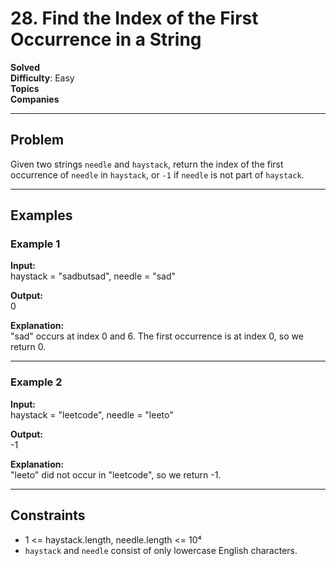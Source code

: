 # 28. Find the Index of the First Occurrence in a String

**Solved**  
**Difficulty**: Easy  
**Topics**  
**Companies**

---

## Problem

Given two strings `needle` and `haystack`, return the index of the first occurrence of `needle` in `haystack`, or `-1` if `needle` is not part of `haystack`.

---

## Examples

### Example 1

**Input:**  
haystack = "sadbutsad", needle = "sad"

**Output:**  
0

**Explanation:**  
"sad" occurs at index 0 and 6. The first occurrence is at index 0, so we return 0.

---

### Example 2

**Input:**  
haystack = "leetcode", needle = "leeto"

**Output:**  
-1

**Explanation:**  
"leeto" did not occur in "leetcode", so we return -1.

---

## Constraints

- 1 <= haystack.length, needle.length <= 10⁴
- `haystack` and `needle` consist of only lowercase English characters.
